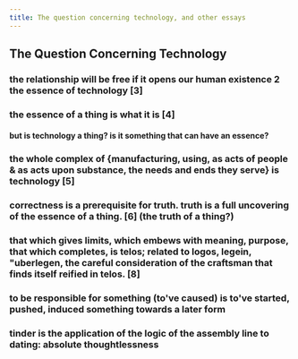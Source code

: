 ```yaml
---
title: The question concerning technology, and other essays
---
```


## The Question Concerning Technology
### the relationship will be free if it opens our human existence 2 the essence of technology [3]
### the essence of a thing is what it is [4]
#### but is technology a thing? is it something that can have an essence?
### the whole complex of {manufacturing, using, as acts of people & as acts upon substance, the needs and ends they serve} is technology [5]
### correctness is a prerequisite for truth. truth is a full uncovering of the essence of a thing. [6] (the truth of a thing?)
### that which gives limits, which embews with meaning, purpose, that which completes, is telos; related to logos, legein, \"uberlegen, the careful consideration of the craftsman that finds itself reified in telos. [8]
### to be responsible for something (to've caused) is to've started, pushed, induced something towards a later form
### tinder is the application of the logic of the assembly line to dating: absolute thoughtlessness
